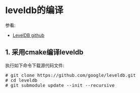 # leveldb的编译


参看:

- [LevelDB github](https://github.com/google/leveldb)

## 1. 采用cmake编译leveldb

执行如下命令下载源代码文件:
<pre>
# git clone https://github.com/google/leveldb.git
# cd leveldb
# git submodule update --init --recursive
</pre>